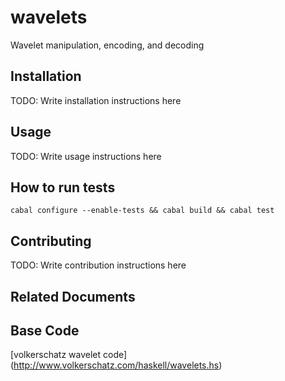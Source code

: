# wavelets


Wavelet manipulation, encoding, and decoding



## Installation

TODO: Write installation instructions here

## Usage

TODO: Write usage instructions here

## How to run tests

```
cabal configure --enable-tests && cabal build && cabal test
```

## Contributing

TODO: Write contribution instructions here


## Related Documents


## Base Code


[volkerschatz wavelet code] (http://www.volkerschatz.com/haskell/wavelets.hs)
